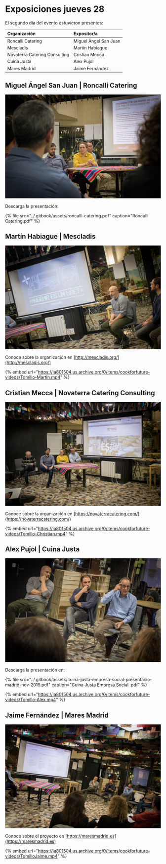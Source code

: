 # Exposiciones jueves 28

El segundo día del evento estuvieron presentes:

| Organización | Expositor/a |
| :--- | :--- |
| Roncalli Catering | Miguel Ángel San Juan |
| Mescladis | Martín Habiague |
| Novaterra Catering Consulting | Cristian Mecca |
| Cuina Justa | Alex Pujol |
| Mares Madrid | Jaime Fernández |

## Miguel Ángel San Juan \| Roncalli Catering

![](../.gitbook/assets/28112019-img_4412-2.jpg)

Descarga la presentación:

{% file src="../.gitbook/assets/roncalli-catering.pdf" caption="Roncalli Catering.pdf" %}

## Martín Habiague \| Mescladis

![](../.gitbook/assets/28112019-img_4415-2.jpg)

Conoce sobre la organización en [http://mescladis.org/](http://mescladis.org/)

{% embed url="https://ia801504.us.archive.org/0/items/cookforfuture-videos/Tomillo-Martin.mp4" %}



## Cristian Mecca \| Novaterra Catering Consulting

![](../.gitbook/assets/28112019-img_4418-2.jpg)

Conoce sobre la organización en [https://novaterracatering.com/](https://novaterracatering.com/)

{% embed url="https://ia801504.us.archive.org/0/items/cookforfuture-videos/Tomillo-Christian.mp4" %}



## Alex Pujol \| Cuina Justa

![](../.gitbook/assets/28112019-img_4426-2.jpg)

Descarga la presentación en:

{% file src="../.gitbook/assets/cuina-justa-empresa-social-presentacio-madrid-nov-2019.pdf" caption="Cuina Justa Empresa Social .pdf" %}

{% embed url="https://ia801504.us.archive.org/0/items/cookforfuture-videos/Tomillo-Alex.mp4" %}



## Jaime Fernández \| Mares Madrid

![](../.gitbook/assets/28112019-img_4435-2.jpg)

Conoce sobre el proyecto en [https://maresmadrid.es](https://maresmadrid.es)

{% embed url="https://ia801504.us.archive.org/0/items/cookforfuture-videos/TomilloJaime.mp4" %}



